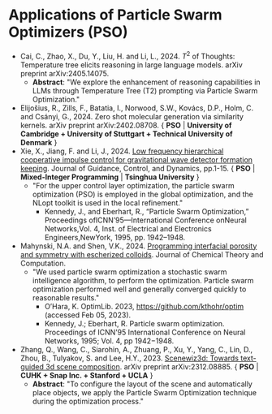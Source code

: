 # Applications of Particle Swarm Optimizers (PSO)

* Cai, C., Zhao, X., Du, Y., Liu, H. and Li, L., 2024. $T^2$ of Thoughts: Temperature tree elicits reasoning in large language models. arXiv preprint arXiv:2405.14075.
  * **Abstract**: "We explore the enhancement of reasoning capabilities in LLMs through Temperature Tree (T2) prompting via Particle Swarm Optimization."
* Elijošius, R., Zills, F., Batatia, I., Norwood, S.W., Kovács, D.P., Holm, C. and Csányi, G., 2024. Zero shot molecular generation via similarity kernels. arXiv preprint arXiv:2402.08708. { **PSO** | **University of Cambridge + University of Stuttgart + Technical University of Denmark** }
* Xie, X., Jiang, F. and Li, J., 2024. [Low frequency hierarchical cooperative impulse control for gravitational wave detector formation keeping](https://arc.aiaa.org/doi/abs/10.2514/1.G007932). Journal of Guidance, Control, and Dynamics, pp.1-15. { **PSO** | **Mixed-Integer Programming** | **Tsinghua University** }
  * "For the upper control layer optimization, the particle swarm optimization (PSO) is employed in the global optimization, and the NLopt toolkit is used in the local refinement."
    * Kennedy, J., and Eberhart, R., “Particle Swarm Optimization,” Proceedings ofICNN’95—International Conference onNeural Networks,Vol. 4, Inst. of Electrical and Electronics Engineers,NewYork, 1995, pp. 1942–1948.
* Mahynski, N.A. and Shen, V.K., 2024. [Programming interfacial porosity and symmetry with escherized colloids](). Journal of Chemical Theory and Computation.
  * "We used particle swarm optimization a stochastic swarm intelligence algorithm, to perform the optimization. Particle swarm optimization performed well and generally converged quickly to reasonable results."
    * O’Hara, K. OptimLib. 2023, https://github.com/kthohr/optim (accessed Feb 05, 2023).
    * Kennedy, J.; Eberhart, R. Particle swarm optimization. Proceedings of ICNN’95 International Conference on Neural Networks, 1995; Vol. 4, pp 1942−1948.
* Zhang, Q., Wang, C., Siarohin, A., Zhuang, P., Xu, Y., Yang, C., Lin, D., Zhou, B., Tulyakov, S. and Lee, H.Y., 2023. [Scenewiz3d: Towards text-guided 3d scene composition](https://arxiv.org/abs/2312.08885). arXiv preprint arXiv:2312.08885. { **PSO** | **CUHK + Snap Inc. + Stanford + UCLA** }
  * **Abstract**: "To configure the layout of the scene and automatically place objects, we apply the Particle Swarm Optimization technique during the optimization process."
